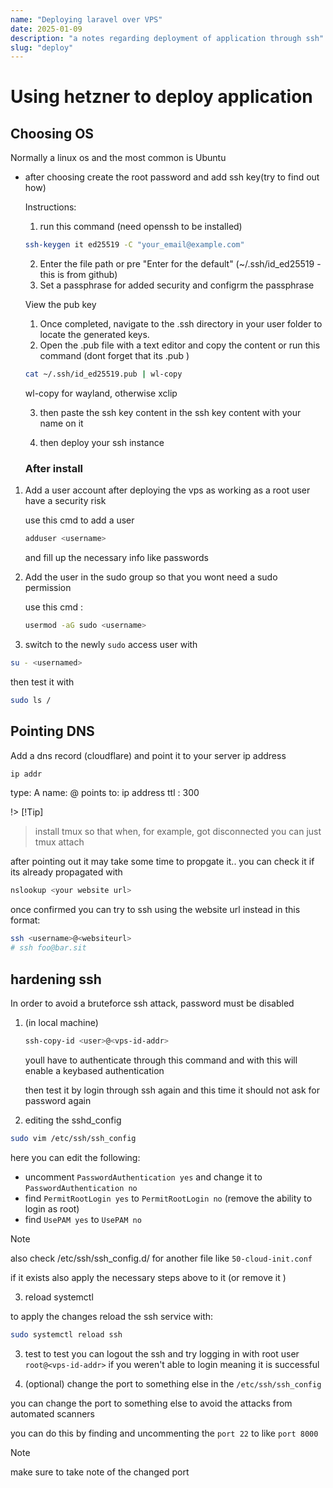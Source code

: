 ```yaml
---
name: "Deploying laravel over VPS"
date: 2025-01-09
description: "a notes regarding deployment of application through ssh"
slug: "deploy"
---
```


# Using hetzner to deploy application

## Choosing OS 
   
 Normally a linux os and the most common is Ubuntu

 - after choosing create the root password and add ssh key(try to find out how)
   
   Instructions:

   1. run this command (need openssh to be installed)

   ```bash
   ssh-keygen it ed25519 -C "your_email@example.com"
   ```

   2. Enter the file path or pre "Enter for the default" (~/.ssh/id_ed25519 - this is from github)
   3. Set a passphrase for added security and configrm the passphrase

   View the pub key 
   1. Once completed, navigate to the .ssh directory in your user folder to locate the generated keys. 
   2. Open the .pub file with a text editor and copy the content or run this command 
   (dont forget that its  .pub )
   ```bash
   cat ~/.ssh/id_ed25519.pub | wl-copy
   ```
   wl-copy for wayland, otherwise xclip 

   3. then paste the ssh key content in the ssh key content with your name on it

   4. then deploy your ssh instance

   ### After install 

 1.   Add a user account after deploying the vps as working as a root user have a  security risk

      use this cmd to add a user 
      ```bash 
      adduser <username>
      ```
      and fill up the necessary info like passwords

 2. Add the user in the sudo group so that you wont need a sudo permission
   
      use this cmd : 
      ```bash
      usermod -aG sudo <username>
      ```

 3. switch to the newly `sudo` access user with 
   ```bash
   su - <usernamed>
   ```
   then test it with 

   ```bash 
   sudo ls /
   ```

## Pointing DNS

Add a dns record (cloudflare) and point it to your server ip address 

```bash
ip addr
```

type: A
name: @
points to: ip address
ttl : 300

!> [!Tip]
> install tmux so that when, for example, got disconnected you can just tmux attach

after pointing out it may take some time to propgate it.. you can check it if its already propagated with 
```bash
nslookup <your website url>
```

once confirmed you can try to ssh using the website url instead in this format: 
```bash 
ssh <username>@<websiteurl>
# ssh foo@bar.sit
```

## hardening ssh

In order to avoid a bruteforce ssh attack, password must be disabled

1. (in local machine)
   ```bash 
   ssh-copy-id <user>@<vps-id-addr>
   ```
   youll have to authenticate through this command and with this will enable a keybased authentication 

   then test it by login through ssh again and this time it should not ask for password again

2. editing the sshd_config

```bash 
sudo vim /etc/ssh/ssh_config
```

here you can edit the following:

   - uncomment `PasswordAuthentication yes` and change it to `PasswordAuthentication no`
   - find `PermitRootLogin yes` to `PermitRootLogin no` (remove the ability to login as root)
   - find `UsePAM yes` to `UsePAM no`

> [!NOTE]
> also check /etc/ssh/ssh_config.d/
> for another file like `50-cloud-init.conf`

if it exists also apply the necessary steps above to it (or remove it )

3. reload systemctl

to apply the changes reload the ssh service with:
```bash
sudo systemctl reload ssh
```

3. test 
to test you can logout the ssh and try logging in with root user `root@<vps-id-addr>`
if you weren't able to login meaning it is successful

4. (optional) change the port to something else 
in the `/etc/ssh/ssh_config`

you can change the port to something else to avoid the attacks from automated scanners

you can do this by finding and uncommenting the `port 22` to like `port 8000`

> [!NOTE]
> make sure to take note of the changed port



